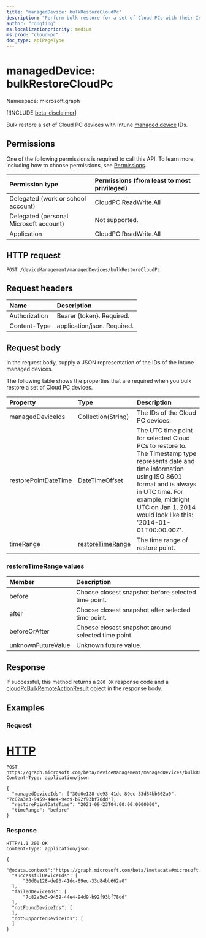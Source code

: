 ```yaml
---
title: "managedDevice: bulkRestoreCloudPc"
description: "Perform bulk restore for a set of Cloud PCs with their Intune managed device ids and restore point date time."
author: "rongting"
ms.localizationpriority: medium
ms.prod: "cloud-pc"
doc_type: apiPageType
---
```


# managedDevice: bulkRestoreCloudPc

Namespace: microsoft.graph

[!INCLUDE [beta-disclaimer](../../includes/beta-disclaimer.md)]

Bulk restore a set of Cloud PC devices with Intune [managed device](../resources/cloudpc.md) IDs.

## Permissions

One of the following permissions is required to call this API. To learn more, including how to choose permissions, see [Permissions](/graph/permissions-reference).

|Permission type|Permissions (from least to most privileged)|
|:---|:---|
|Delegated (work or school account)|CloudPC.ReadWrite.All|
|Delegated (personal Microsoft account)|Not supported.|
|Application|CloudPC.ReadWrite.All|

## HTTP request

<!-- {
  "blockType": "ignored"
}
-->

``` http
POST /deviceManagement/managedDevices/bulkRestoreCloudPc
```

## Request headers

|Name|Description|
|:---|:---|
|Authorization|Bearer {token}. Required.|
|Content-Type|application/json. Required.|

## Request body

In the request body, supply a JSON representation of the IDs of the Intune managed devices.

The following table shows the properties that are required when you bulk restore a set of Cloud PC devices.

|Property|Type|Description|
|:---|:---|:---|
|managedDeviceIds|Collection(String)|The IDs of the Cloud PC devices.|
|restorePointDateTime|DateTimeOffset|The UTC time point for selected Cloud PCs to restore to. The Timestamp type represents date and time information using ISO 8601 format and is always in UTC time. For example, midnight UTC on Jan 1, 2014 would look like this: '2014-01-01T00:00:00Z'.|
|timeRange|[restoreTimeRange](#restoreTimeRange-values)|The time range of restore point.|

### restoreTimeRange values

|Member|Description|
|:---|:---|
|before|Choose closest snapshot before selected time point.|
|after|Choose closest snapshot after selected time point.|
|beforeOrAfter|Choose closest snapshot around selected time point.|
|unknownFutureValue|Unknown future value.|

## Response

If successful, this method returns a `200 OK` response code and a [cloudPcBulkRemoteActionResult](../resources/manageddevice-cloudPcBulkRemoteActionResult.md) object in the response body.

## Examples

### Request


# [HTTP](#tab/http)
<!-- {
  "blockType": "request",
  "name": "managedDevice_bulkRestoreCloudPc"
}
-->

``` http
POST https://graph.microsoft.com/beta/deviceManagement/managedDevices/bulkRestoreCloudPc
Content-Type: application/json

{
  "managedDeviceIds": ["30d0e128-de93-41dc-89ec-33d84bb662a0", "7c82a3e3-9459-44e4-94d9-b92f93bf78dd"],
  "restorePointDateTime": "2021-09-23T04:00:00.0000000",
  "timeRange": "before" 
}
```


### Response

<!-- {
  "blockType": "response",
  "truncated": true,
  "@odata.type": "microsoft.graph.cloudPcBulkRemoteActionResult"
}
-->

``` http
HTTP/1.1 200 OK
Content-Type: application/json

{
  "@odata.context":"https://graph.microsoft.com/beta/$metadata#microsoft.graph.cloudPcBulkRemoteActionResult",
  "successfulDeviceIds": [
      "30d0e128-de93-41dc-89ec-33d84bb662a0"
  ],
  "failedDeviceIds": [
      "7c82a3e3-9459-44e4-94d9-b92f93bf78dd"
  ],
  "notFoundDeviceIds": [
  ],
  "notSupportedDeviceIds": [
  ]
}
```
